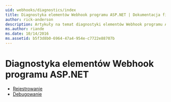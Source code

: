 ```yaml
---
uid: webhooks/diagnostics/index
title: Diagnostyka elementów Webhook programu ASP.NET | Dokumentacja firmy Microsoft
author: rick-anderson
description: Artykuły na temat diagnostyki elementów Webhook programu ASP.NET
ms.author: riande
ms.date: 10/14/2016
ms.assetid: b5f3d8b0-6964-47a4-954e-c7722e88707b
---
```

# <a name="aspnet-webhooks-diagnostics"></a>Diagnostyka elementów Webhook programu ASP.NET

* [Rejestrowanie](logging.md)
* [Debugowanie](debugging.md)
